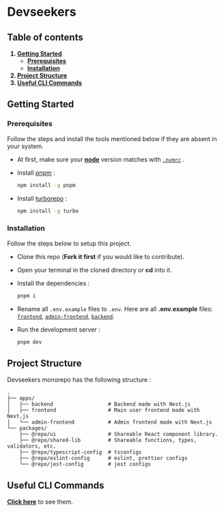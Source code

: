 # Devseekers

## Table of contents

<strong>
<ol>
    <li>
      <a href="#getting-started">Getting Started</a>
      <ul>
        <li><a href="#prerequisites">Prerequisites</a></li>
        <li><a href="#installation">Installation</a></li>
      </ul>
    </li>
    <li><a href="#project-structure">Project Structure</a></li>
    <li><a href="#useful-commands">Useful CLI Commands</a></li>

</ol>
</strong>

## Getting Started

### Prerequisites

Follow the steps and install the tools mentioned below if they are absent in your system.

- At first, make sure your [**node**](https://nodejs.org/en/download/package-manager) version matches with [`.nvmrc`](.nvmrc) .

- Install [pnpm](https://pnpm.io) :

  ```sh
  npm install -g pnpm
  ```

- Install [turborepo](https://turbo.build/repo/docs) :

  ```sh
  npm install -g turbo
  ```

### Installation

Follow the steps below to setup this project.

- Clone this repo (**Fork it first** if you would like to contribute).

- Open your terminal in the cloned directory or **cd** into it.

- Install the dependencies :

  ```sh
  pnpm i
  ```

- Rename all `.env.example` files to `.env`. Here are all **.env.example** files: [`frontend`](./apps/frontend/.env.example), [`admin-frontend`](./apps/admin-frontend/.env.example), [`backend`](./apps/backend/.env.example).

- Run the development server :

  ```sh
  pnpm dev
  ```

## Project Structure

Devseekers monorepo has the following structure :

    .
    ├── apps/
    │   ├── backend                  # Backend made with Nest.js
    │   ├── frontend                 # Main user frontend made with Next.js
    │   └── admin-frontend           # Admin frontend made with Next.js
    └── packages/
        ├── @repo/ui                 # Shareable React component library.
        ├── @repo/shared-lib         # Shareable functions, types, validators, etc.
        ├── @repo/typescript-config  # tsconfigs
        ├── @repo/eslint-config      # eslint, prettier configs
        └── @repo/jest-config        # jest configs

## Useful CLI Commands

[**Click here**](./docs/USEFUL_CLI_COMMANDS.md) to see them.
